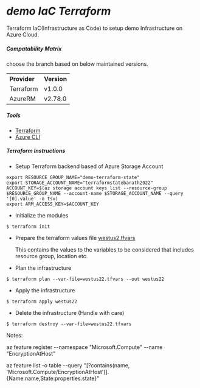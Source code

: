 ***demo IaC Terraform***
===

Terraform IaC(Infrastructure as Code) to setup demo Infrastructure on Azure Cloud.

##### Compatability Matrix

choose the branch based on below maintained versions.

<table>
 <tr>
    <th style="text-align:left">Provider</th>
    <th style="text-align:left">Version</th>
  </tr>
  <tr>
    <td>Terraform </td>
    <td> v1.0.0 </td>
  </tr>  
  <tr>
    <td>AzureRM</td>  
    <td>v2.78.0</td>
  </tr>  
</table>


##### Tools

* [Terraform](https://www.terraform.io/downloads.html)
* [Azure CLI](https://docs.microsoft.com/en-us/cli/azure/install-azure-cli)

##### Terraform Instructions

- Setup Terraform backend based of Azure Storage Account
```
export RESOURCE_GROUP_NAME="demo-terraform-state"
export STORAGE_ACCOUNT_NAME="terraformstatebarath2022"
ACCOUNT_KEY=$(az storage account keys list --resource-group $RESOURCE_GROUP_NAME --account-name $STORAGE_ACCOUNT_NAME --query '[0].value' -o tsv)
export ARM_ACCESS_KEY=$ACCOUNT_KEY
```

- Initialize the modules

```
$ terraform init
```

- Prepare the terraform values file [westus2.tfvars](westus2.tfvars)
    
  This contains the values to the variables to be considered that includes resource group, location etc.

- Plan the infrastructure

```
$ terraform plan --var-file=westus22.tfvars --out westus22
```

- Apply the infrastructure

```
$ terraform apply westus22
```

- Delete the infrastructure (Handle with care)

```
$ terraform destroy --var-file=westus22.tfvars
```

Notes:

az feature register --namespace "Microsoft.Compute" --name "EncryptionAtHost"


az feature list -o table --query "[?contains(name, 'Microsoft.Compute/EncryptionAtHost')].{Name:name,State:properties.state}"